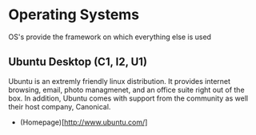 # Operating Systems

OS's provide the framework on which everything else is used

## Ubuntu Desktop (C1, I2, U1)

Ubuntu is an extremly friendly linux distribution. It provides internet browsing, email, photo managmenet, and an office suite right out of the box. In addition, Ubuntu comes with support from the community as well their host company, Canonical.

* (Homepage)[http://www.ubuntu.com/]
